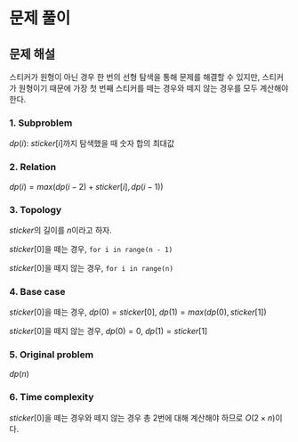 # 문제 풀이

## 문제 해설

스티커가 원형이 아닌 경우 한 번의 선형 탐색을 통해 문제를 해결할 수 있지만, 스티커가 원형이기 때문에 가장 첫 번째 스티커를 떼는 경우와 떼지 않는 경우를 모두 계산해야 한다.

### 1. Subproblem
$dp(i)$: $sticker[i]$까지 탐색했을 때 숫자 합의 최대값

### 2. Relation
$dp(i) = max(dp(i-2) + sticker[i], dp(i-1))$

### 3. Topology
$sticker$의 길이를 $n$이라고 하자.

$sticker[0]$을 떼는 경우, `for i in range(n - 1)`

$sticker[0]$을 떼지 않는 경우, `for i in range(n)`

### 4. Base case

$sticker[0]$을 떼는 경우, $dp(0) = sticker[0]$, $dp(1) = max(dp(0), sticker[1])$

$sticker[0]$을 떼지 않는 경우, $dp(0) = 0$, $dp(1) = sticker[1]$

### 5. Original problem

$dp(n)$

### 6. Time complexity

$sticker[0]$을 떼는 경우와 떼지 않는 경우 총 2번에 대해 계산해야 하므로 $O(2\times n)$이다.
